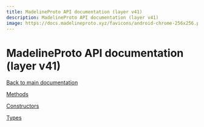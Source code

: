 ```yaml
---
title: MadelineProto API documentation (layer v41)
description: MadelineProto API documentation (layer v41)
image: https://docs.madelineproto.xyz/favicons/android-chrome-256x256.png
---
```

# MadelineProto API documentation (layer v41)  

[Back to main documentation](..)  


[Methods](methods/)

[Constructors](constructors/)

[Types](types/)